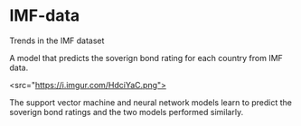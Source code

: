 # IMF-data
Trends in the IMF dataset

A model that predicts the soverign bond rating for each country from IMF data.

<src="https://i.imgur.com/HdciYaC.png">

The support vector machine and neural network models learn to predict the soverign bond ratings and the two models performed similarly.

